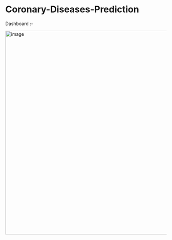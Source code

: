 # Coronary-Diseases-Prediction

Dashboard :-

<img width="637" alt="image" src="https://github.com/anshi-25/Coronary-Diseases-Prediction/assets/116719618/45a504a4-2fec-4ea7-8f16-696e1b5068b2">


